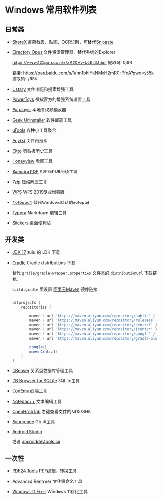 # Windows 常用软件列表

## 日常类

- [ShareX](https://github.com/ShareX/ShareX) 屏幕截图、贴图、OCR识别，可替代[Snipaste](https://zh.snipaste.com/)

- [Directory Opus](http://bbs.wuyou.net/forum.php?mod=viewthread&tid=439167) 文件资源管理器，替代系统的Explorer

  https://www.123pan.com/s/zK60Vv-b0Br3.html
  提取码: 0j9R
  
  链接: https://pan.baidu.com/s/1ahn1bKiYkNMeH2mRC-PfoA?pwd=y55k
  提取码: y55k

- [Listary](https://www.listary.com/) 文件浏览和搜索增强工具

- [PowerToys](https://github.com/microsoft/PowerToys/releases/latest) 微软官方的增强系统设置工具

- [Potplayer](https://potplayer.tv/?lang=zh_CN) 本地音视频播放器

- [Geek Uninstaller](https://geekuninstaller.com/download) 软件卸载工具

- [uTools](https://www.u.tools/download/) 各种小工具聚合

- [Anytxt](https://anytxt.net/download/) 文件内搜索

- [Ditto](https://ditto-cp.sourceforge.io) 剪贴板历史工具

- [Honeyview](https://cn.bandisoft.com/honeyview/) 看图工具

- [Sumatra PDF](https://www.sumatrapdfreader.org/free-pdf-reader) PDF/EPUB阅读工具

- [7zip](https://www.7-zip.org/download.html) 压缩解压工具

- [WPS](https://423down.lanzouo.com/b0f2ql3be) WPS 2019专业增强版

- [Notepad4](https://github.com/zufuliu/notepad4) 替代Windows默认的notepad

- [Typora](https://www.423down.com/15527.html) Markdown 编辑工具

- [Stickers](https://www.zhornsoftware.co.uk/stickies/download.html) 桌面便利贴

## 开发类

- [JDK 17](https://www.azul.com/downloads/?version=java-17-lts&os=windows&architecture=x86-64-bit&package=jdk#zulu) zulu 的 JDK 下载

- [Gradle](https://mirrors.cloud.tencent.com/gradle) Gradle distributions 下载

  替代 `gradle/gradle-wrapper.properties` 文件里的 `distributionUrl` 下载链接。
  
  `build.gradle` 里设置 [阿里云Maven](https://developer.aliyun.com/mvn/guide) 镜像链接
  
  ```groovy
  
  allprojects {
      repositories {
  
          maven { url 'https://maven.aliyun.com/repository/public' }
          maven { url 'https://maven.aliyun.com/repository/releases' }
          maven { url 'https://maven.aliyun.com/repository/central' }
          maven { url 'https://maven.aliyun.com/repository/jcenter' }
          maven { url 'https://maven.aliyun.com/repository/google' }
          maven { url 'https://maven.aliyun.com/repository/gradle-plugin' }
  
          google()
          mavenCentral()
      }
  }
  ```


- [DBeaver](https://dbeaver.io) 关系型数据库管理工具

- [DB Browser for SQLite](https://sqlitebrowser.org/dl/) SQLite工具

- [ConEmu](https://conemu.github.io/en/Downloads.html) 终端工具

- [Notepad++](https://sourceforge.net/projects/notepadplusplus.mirror/files/) 文本编辑工具

- [OpenHashTab](https://github.com/namazso/OpenHashTab/releases) 右键查看文件的MD5/SHA

- [Sourcetree](https://www.sourcetreeapp.com) Git UI工具

- [Android Studio](https://developer.android.google.cn/studio?hl=zh-cn)

  或者 [androiddevtools.cn](https://www.androiddevtools.cn/android-studio.html)

## 一次性

- [PDF24 Tools](https://tools.pdf24.org/zh/) PDF编辑、转换工具

- [Advanced Renamer](https://www.advancedrenamer.com) 文件重命名工具

- [Windows 11 Fixer](https://github.com/99natmar99/Windows-11-Fixer) Windows 11优化工具
